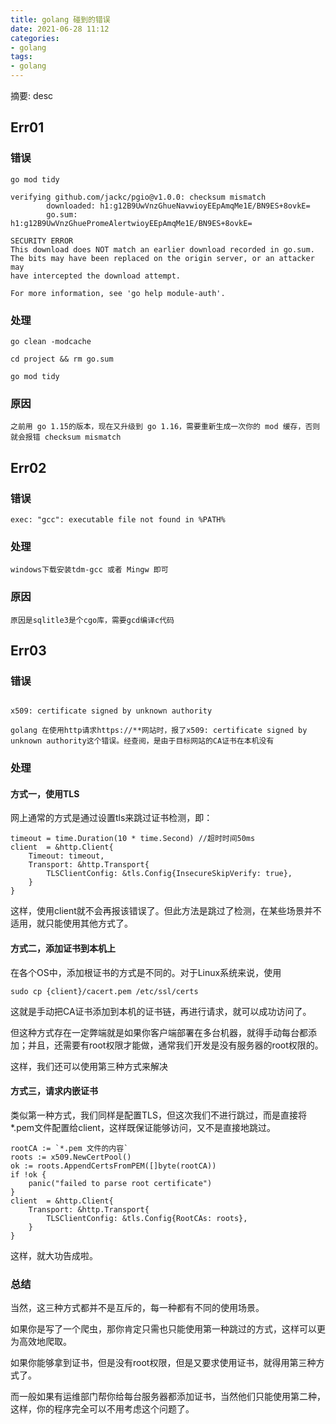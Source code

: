 ```yaml
---
title: golang 碰到的错误
date: 2021-06-28 11:12
categories:
- golang
tags:
- golang
---
```

	
	
摘要: desc
<!-- more -->


## Err01
### 错误
```
go mod tidy

verifying github.com/jackc/pgio@v1.0.0: checksum mismatch
        downloaded: h1:g12B9UwVnzGhueNavwioyEEpAmqMe1E/BN9ES+8ovkE=
        go.sum:     h1:g12B9UwVnzGhuePromeAlertwioyEEpAmqMe1E/BN9ES+8ovkE=

SECURITY ERROR
This download does NOT match an earlier download recorded in go.sum.
The bits may have been replaced on the origin server, or an attacker may
have intercepted the download attempt.

For more information, see 'go help module-auth'.
```

### 处理
```
go clean -modcache

cd project && rm go.sum

go mod tidy
```


### 原因
```
之前用 go 1.15的版本，现在又升级到 go 1.16，需要重新生成一次你的 mod 缓存，否则就会报错 checksum mismatch
```


## Err02

### 错误
```
exec: "gcc": executable file not found in %PATH%
```

### 处理
```
windows下载安装tdm-gcc 或者 Mingw 即可
```

### 原因
```
原因是sqlitle3是个cgo库，需要gcd编译c代码
```


## Err03
### 错误
```

x509: certificate signed by unknown authority

golang 在使用http请求https://**网站时，报了x509: certificate signed by unknown authority这个错误。经查阅，是由于目标网站的CA证书在本机没有
```

### 处理
#### 方式一，使用TLS

网上通常的方式是通过设置tls来跳过证书检测，即：
```
timeout = time.Duration(10 * time.Second) //超时时间50ms
client  = &http.Client{
    Timeout: timeout,
    Transport: &http.Transport{
		TLSClientConfig: &tls.Config{InsecureSkipVerify: true},
	}
}
```
这样，使用client就不会再报该错误了。但此方法是跳过了检测，在某些场景并不适用，就只能使用其他方式了。

#### 方式二，添加证书到本机上
在各个OS中，添加根证书的方式是不同的。对于Linux系统来说，使用
```
sudo cp {client}/cacert.pem /etc/ssl/certs
```

这就是手动把CA证书添加到本机的证书链，再进行请求，就可以成功访问了。

但这种方式存在一定弊端就是如果你客户端部署在多台机器，就得手动每台都添加；并且，还需要有root权限才能做，通常我们开发是没有服务器的root权限的。

这样，我们还可以使用第三种方式来解决

#### 方式三，请求内嵌证书
类似第一种方式，我们同样是配置TLS，但这次我们不进行跳过，而是直接将*.pem文件配置给client，这样既保证能够访问，又不是直接地跳过。
```
rootCA := `*.pem 文件的内容`
roots := x509.NewCertPool()
ok := roots.AppendCertsFromPEM([]byte(rootCA))
if !ok {
    panic("failed to parse root certificate")
}
client  = &http.Client{
    Transport: &http.Transport{
		TLSClientConfig: &tls.Config{RootCAs: roots},
	}
}
```
这样，就大功告成啦。

### 总结
当然，这三种方式都并不是互斥的，每一种都有不同的使用场景。

如果你是写了一个爬虫，那你肯定只需也只能使用第一种跳过的方式，这样可以更为高效地爬取。

如果你能够拿到证书，但是没有root权限，但是又要求使用证书，就得用第三种方式了。

而一般如果有运维部门帮你给每台服务器都添加证书，当然他们只能使用第二种，这样，你的程序完全可以不用考虑这个问题了。





